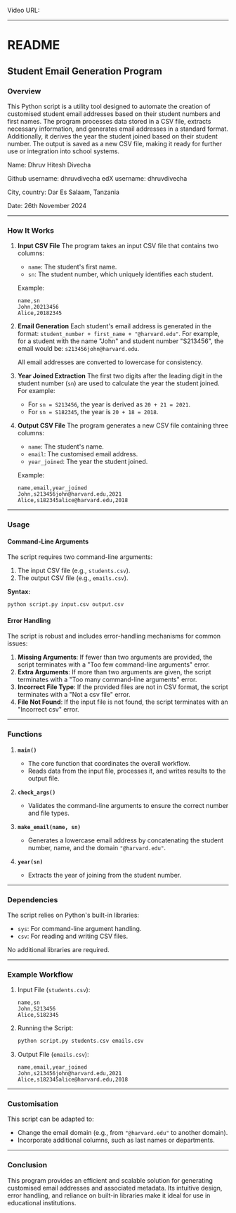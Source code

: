 
Video URL:

-----------------------------------------------------------------------------------------------------------------------------------------------------------


# README

## **Student Email Generation Program**

### **Overview**
This Python script is a utility tool designed to automate the creation of customised student email addresses based on their student numbers and first names. The program processes data stored in a CSV file, extracts necessary information, and generates email addresses in a standard format. Additionally, it derives the year the student joined based on their student number. The output is saved as a new CSV file, making it ready for further use or integration into school systems.

Name: Dhruv Hitesh Divecha

Github username: dhruvdivecha
edX username: dhruvdivecha

City, country: Dar Es Salaam, Tanzania

Date: 26th November 2024

---

### **How It Works**

1. **Input CSV File**
   The program takes an input CSV file that contains two columns:
   - `name`: The student's first name.
   - `sn`: The student number, which uniquely identifies each student.

   Example:
   ```csv
   name,sn
   John,20213456
   Alice,20182345
   ```

2. **Email Generation**
   Each student's email address is generated in the format:
   `student_number + first_name + "@harvard.edu"`.
   For example, for a student with the name "John" and student number "S213456", the email would be:
   `s213456john@harvard.edu`.

   All email addresses are converted to lowercase for consistency.

3. **Year Joined Extraction**
   The first two digits after the leading digit in the student number (`sn`) are used to calculate the year the student joined. For example:
   - For `sn = S213456`, the year is derived as `20 + 21 = 2021`.
   - For `sn = S182345`, the year is `20 + 18 = 2018`.

4. **Output CSV File**
   The program generates a new CSV file containing three columns:
   - `name`: The student's name.
   - `email`: The customised email address.
   - `year_joined`: The year the student joined.

   Example:
   ```csv
   name,email,year_joined
   John,s213456john@harvard.edu,2021
   Alice,s182345alice@harvard.edu,2018
   ```

---

### **Usage**

#### **Command-Line Arguments**
The script requires two command-line arguments:
1. The input CSV file (e.g., `students.csv`).
2. The output CSV file (e.g., `emails.csv`).

**Syntax:**
```bash
python script.py input.csv output.csv
```

#### **Error Handling**
The script is robust and includes error-handling mechanisms for common issues:
1. **Missing Arguments**: If fewer than two arguments are provided, the script terminates with a "Too few command-line arguments" error.
2. **Extra Arguments**: If more than two arguments are given, the script terminates with a "Too many command-line arguments" error.
3. **Incorrect File Type**: If the provided files are not in CSV format, the script terminates with a "Not a csv file" error.
4. **File Not Found**: If the input file is not found, the script terminates with an "Incorrect csv" error.

---

### **Functions**

1. **`main()`**
   - The core function that coordinates the overall workflow.
   - Reads data from the input file, processes it, and writes results to the output file.

2. **`check_args()`**
   - Validates the command-line arguments to ensure the correct number and file types.

3. **`make_email(name, sn)`**
   - Generates a lowercase email address by concatenating the student number, name, and the domain `"@harvard.edu"`.

4. **`year(sn)`**
   - Extracts the year of joining from the student number.

---

### **Dependencies**
The script relies on Python's built-in libraries:
- `sys`: For command-line argument handling.
- `csv`: For reading and writing CSV files.

No additional libraries are required.

---

### **Example Workflow**

1. Input File (`students.csv`):
   ```csv
   name,sn
   John,S213456
   Alice,S182345
   ```

2. Running the Script:
   ```bash
   python script.py students.csv emails.csv
   ```

3. Output File (`emails.csv`):
   ```csv
   name,email,year_joined
   John,s213456john@harvard.edu,2021
   Alice,s182345alice@harvard.edu,2018
   ```

---

### **Customisation**
This script can be adapted to:
- Change the email domain (e.g., from `"@harvard.edu"` to another domain).
- Incorporate additional columns, such as last names or departments.

---

### **Conclusion**
This program provides an efficient and scalable solution for generating customised email addresses and associated metadata. Its intuitive design, error handling, and reliance on built-in libraries make it ideal for use in educational institutions.

